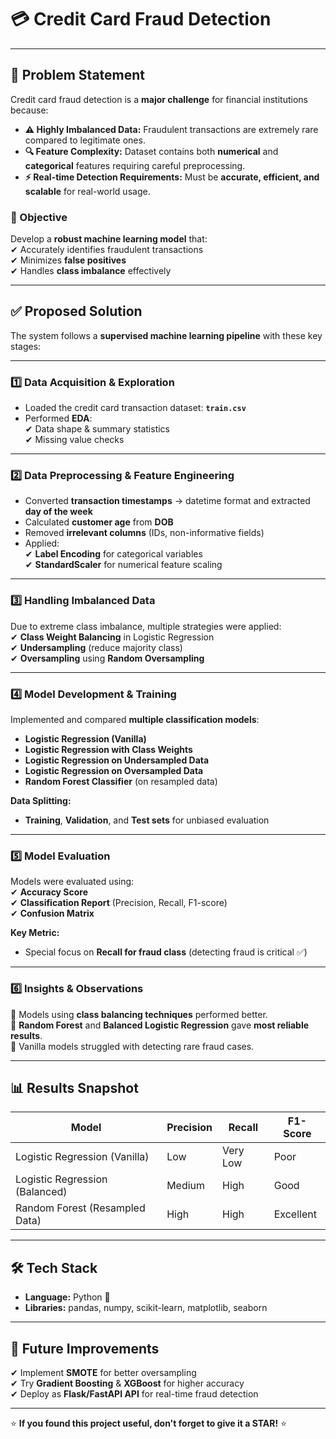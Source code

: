 # 💳 Credit Card Fraud Detection

---

## 📌 Problem Statement

Credit card fraud detection is a **major challenge** for financial institutions because:  

- **⚠ Highly Imbalanced Data:** Fraudulent transactions are extremely rare compared to legitimate ones.  
- **🔍 Feature Complexity:** Dataset contains both **numerical** and **categorical** features requiring careful preprocessing.  
- **⚡ Real-time Detection Requirements:** Must be **accurate, efficient, and scalable** for real-world usage.  

### 🎯 Objective  
Develop a **robust machine learning model** that:  
✔ Accurately identifies fraudulent transactions  
✔ Minimizes **false positives**  
✔ Handles **class imbalance** effectively  

---

## ✅ Proposed Solution

The system follows a **supervised machine learning pipeline** with these key stages:

---

### **1️⃣ Data Acquisition & Exploration**
- Loaded the credit card transaction dataset: **`train.csv`**  
- Performed **EDA**:  
  ✔ Data shape & summary statistics  
  ✔ Missing value checks  

---

### **2️⃣ Data Preprocessing & Feature Engineering**
- Converted **transaction timestamps** → datetime format and extracted **day of the week**  
- Calculated **customer age** from **DOB**  
- Removed **irrelevant columns** (IDs, non-informative fields)  
- Applied:  
  ✔ **Label Encoding** for categorical variables  
  ✔ **StandardScaler** for numerical feature scaling  

---

### **3️⃣ Handling Imbalanced Data**
Due to extreme class imbalance, multiple strategies were applied:  
✔ **Class Weight Balancing** in Logistic Regression  
✔ **Undersampling** (reduce majority class)  
✔ **Oversampling** using **Random Oversampling**  

---

### **4️⃣ Model Development & Training**
Implemented and compared **multiple classification models**:  
- **Logistic Regression (Vanilla)**  
- **Logistic Regression with Class Weights**  
- **Logistic Regression on Undersampled Data**  
- **Logistic Regression on Oversampled Data**  
- **Random Forest Classifier** (on resampled data)  

**Data Splitting:**  
- **Training**, **Validation**, and **Test sets** for unbiased evaluation  

---

### **5️⃣ Model Evaluation**
Models were evaluated using:  
✔ **Accuracy Score**  
✔ **Classification Report** (Precision, Recall, F1-score)  
✔ **Confusion Matrix**  

**Key Metric:**  
- Special focus on **Recall for fraud class** (detecting fraud is critical ✅)  

---

### **6️⃣ Insights & Observations**
📌 Models using **class balancing techniques** performed better.  
📌 **Random Forest** and **Balanced Logistic Regression** gave **most reliable results**.  
📌 Vanilla models struggled with detecting rare fraud cases.  

---

## 📊 Results Snapshot
| Model                                  | Precision | Recall | F1-Score |
|---------------------------------------|-----------|--------|----------|
| Logistic Regression (Vanilla)        | Low       | Very Low | Poor     |
| Logistic Regression (Balanced)       | Medium    | High   | Good     |
| Random Forest (Resampled Data)       | High      | High   | Excellent |

---

## 🛠 Tech Stack
- **Language:** Python 🐍  
- **Libraries:** pandas, numpy, scikit-learn, matplotlib, seaborn  

---

## 🚀 Future Improvements
✔ Implement **SMOTE** for better oversampling  
✔ Try **Gradient Boosting** & **XGBoost** for higher accuracy  
✔ Deploy as **Flask/FastAPI API** for real-time fraud detection  

---

⭐ **If you found this project useful, don't forget to give it a STAR!** ⭐
